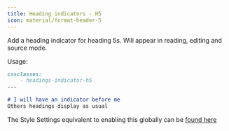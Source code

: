 ```yaml
---
title: Heading indicators - H5
icon: material/format-header-5
---
```


Add a heading indicator for heading 5s. Will appear in reading, editing and
source mode.

Usage:

```md
cssclasses:
    - headings-indicator-h5
---

# I will have an indicator before me
Others headings display as usual
```

The Style Settings equivalent to enabling this globally can be [found here](../../Style-Settings/Editor/Typography/headings/index.md#for-heading-5)

